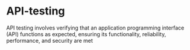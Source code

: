 # API-testing
API testing involves verifying that an application programming interface (API) functions as expected, ensuring its functionality, reliability, performance, and security are met
